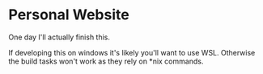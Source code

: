 # Personal Website

One day I'll actually finish this.

If developing this on windows it's likely you'll want to use WSL. Otherwise the build tasks won't work as they rely on *nix commands.